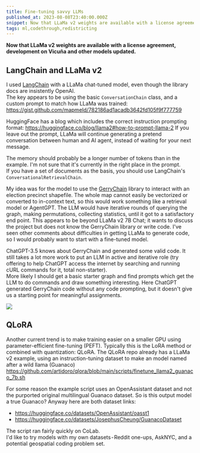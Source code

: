 ```yaml
---
title: Fine-tuning savvy LLMs
published_at: 2023-08-08T23:40:00.000Z
snippet: Now that LLaMa v2 weights are available with a license agreement, development on Vicuña and other models updated.
tags: ml,codethrough,redistricting
---
```


**Now that LLaMa v2 weights are available with a license agreement, development on Vicuña and other models updated.**

## LangChain and LLaMa v2

I used [LangChain](https://python.langchain.com/docs/get_started/introduction.html) with a LLaMa chat-tuned model, even though the library docs are insistently OpenAI.<br/>
The key appears to be using the basic `ConversationChain` class, and a custom prompt to match how LLaMa was trained: https://gist.github.com/mapmeld/782186ad1acadb3642fd105f9f777759

HuggingFace has a blog which includes the correct instruction prompting format: https://huggingface.co/blog/llama2#how-to-prompt-llama-2 If you leave out the prompt, LLaMa will continue generating a pretend conversation between human and AI agent, instead of waiting for your next message.

The memory should probably be a longer number of tokens than in the example. I'm not sure that it's currently in the right place in the prompt.<br/>
If you have a set of documents as the basis, you should use LangChain's `ConversationalRetrievalChain`.

My idea was for the model to use the [GerryChain](https://github.com/mggg/GerryChain) library to interact with an election precinct shapefile. The whole map cannot easily be vectorized or converted to in-context text, so this would work something like a retrieval model or AgentGPT. The LLM would have iterative rounds of querying the graph, making permutations, collecting statistics, until it got to a satisfactory end point. This appears to be beyond LLaMa v2 7B Chat; it wants to discuss the project but does not know the GerryChain library or write code. I've seen other comments about difficulties in getting LLaMa to generate code, so I would probably want to start with a fine-tuned model.

ChatGPT-3.5 knows about GerryChain and generated some valid code. It still takes a lot more work to put an LLM in active and iterative role (try offering to help ChatGPT access the internet by searching and running cURL commands for it, total non-starter).<br/>
More likely I should get a basic starter graph and find prompts which get the LLM to do commands and draw something interesting. Here ChatGPT generated GerryChain code without any code prompting, but it doesn't give us a starting point for meaningful assignments.

<img src="/blog-images/gerrychain-1.png"/>

## QLoRA

Another current trend is to make training easier on a smaller GPU using parameter-efficient fine-tuning (PEFT). Typically this is the LoRA method or combined with quantization: QLoRA.
The QLoRA repo already has a LLaMa v2 example, using an instruction-tuning dataset to make an model named after a wild llama (Guanaco) https://github.com/artidoro/qlora/blob/main/scripts/finetune_llama2_guanaco_7b.sh

For some reason the example script uses an OpenAssistant dataset and not the purported original multilingual Guanaco dataset. So is this output model a true Guanaco? Anyway here are both dataset links:
- https://huggingface.co/datasets/OpenAssistant/oasst1
- https://huggingface.co/datasets/JosephusCheung/GuanacoDataset

The script ran fairly quickly on CoLab.<br/>
I'd like to try models with my own datasets - Reddit one-ups, AskNYC, and a potential geospatial coding problem set.

<br/>
<br/>
<br/>
